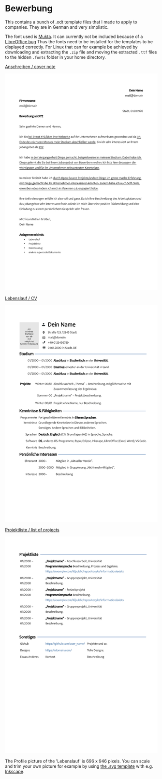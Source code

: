 Bewerbung
=========
This contains a bunch of .odt template files that I made to apply to companies.
They are in German and very simplistic.

The font used is [Mukta](https://fonts.google.com/specimen/Mukta).
It can currently not be included because of a 
[LibreOffice bug](https://bugs.documentfoundation.org/show_bug.cgi?id=35574)
Thus the fonts need to be installed for the templates to be displayed correctly.
For Linux that can for example be achieved by downloading and extracting the
`.zip` file and moving the extracted `.ttf` files to the hidden `.fonts` folder
in your home directory.

[Anschreiben / cover note](Anschreiben.pdf)

![Anschreiben preview](preview/Anschreiben.png)

[Lebenslauf / CV](Lebenslauf.pdf)

![Lebenslauf preview](preview/Lebenslauf.png)

[Projektliste / list of projects](Projektliste.pdf)

![Projektliste preview](preview/Projektliste.png)

The Profile picture of the 'Lebenslauf' is 696 x 946 pixels.
You can scale and trim your own picture for example by using
[the .svg template](src/Profilbild.svg) with e.g.
[Inkscape](https://inkscape.org/).

